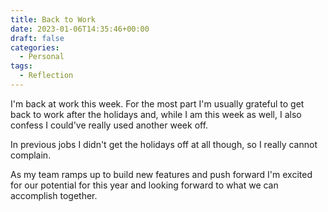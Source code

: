 ```yaml
---
title: Back to Work
date: 2023-01-06T14:35:46+00:00
draft: false
categories:
  - Personal
tags:
  - Reflection
---
```


I'm back at work this week.
For the most part I'm usually grateful to get back to work after the holidays and, while I am this week as well, I also confess I could've really used another week off.

In previous jobs I didn't get the holidays off at all though, so I really cannot complain.

As my team ramps up to build new features and push forward I'm excited for our potential for this year and looking forward to what we can accomplish together.